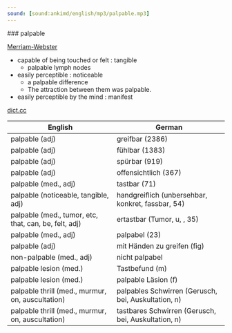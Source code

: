 ```yaml
---
sound: [sound:ankimd/english/mp3/palpable.mp3]
---
```


\### palpable

[Merriam-Webster](https://www.merriam-webster.com/dictionary/palpable)

- capable of being touched or felt : tangible
    - palpable lymph nodes
- easily perceptible : noticeable
    - a palpable difference
    - The attraction between them was palpable.
- easily perceptible by the mind : manifest

[dict.cc](https://www.dict.cc/palpable)

| English        | German       |
| -------------- | ------------ |
| palpable (adj) | greifbar (2386) |
| palpable (adj) | fühlbar (1383) |
| palpable (adj) | spürbar (919) |
| palpable (adj) | offensichtlich (367) |
| palpable (med., adj) | tastbar (71) |
| palpable (noticeable, tangible, adj) | handgreiflich (unbersehbar, konkret, fassbar, 54) |
| palpable (med., tumor, etc, that, can, be, felt, adj) | ertastbar (Tumor, u, , 35) |
| palpable (med., adj) | palpabel (23) |
| palpable (adj) | mit Händen zu greifen (fig) |
| non-palpable (med., adj) | nicht palpabel |
| palpable lesion (med.) | Tastbefund (m) |
| palpable lesion (med.) | palpable Läsion (f) |
| palpable thrill (med., murmur, on, auscultation) | palpables Schwirren (Gerusch, bei, Auskultation, n) |
| palpable thrill (med., murmur, on, auscultation) | tastbares Schwirren (Gerusch, bei, Auskultation, n) |
